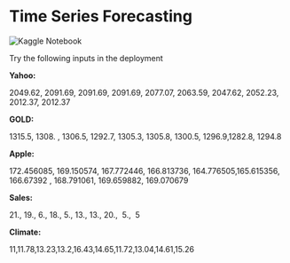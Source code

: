 # Time Series Forecasting

![Kaggle Notebook](https://www.kaggle.com/code/sudarshan1927/time-series-forecasting)

Try the following inputs in the deployment

**Yahoo:**

2049.62, 2091.69, 2091.69, 2091.69, 2077.07, 2063.59, 2047.62, 2052.23, 2012.37, 2012.37

**GOLD:**

1315.5, 1308. , 1306.5, 1292.7, 1305.3, 1305.8, 1300.5, 1296.9,1282.8, 1294.8

**Apple:**

172.456085, 169.150574, 167.772446, 166.813736, 164.776505,165.615356, 166.67392 , 168.791061, 169.659882, 169.070679

**Sales:**

21., 19.,  6., 18.,  5., 13., 13., 20.,  5.,  5

**Climate:**

11,11.78,13.23,13.2,16.43,14.65,11.72,13.04,14.61,15.26
